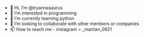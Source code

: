 - 👋 Hi, I’m @tryannasaurus
- 👀 I’m interested in programming
- 🌱 I’m currently learning python
- 💞️ I’m looking to collaborate with other members or companies
- 📫 How to reach me - instagram = _martian_0921

<!---
tryannasaurus/tryannasaurus is a ✨ special ✨ repository because its `README.md` (this file) appears on your GitHub profile.
You can click the Preview link to take a look at your changes.
--->
